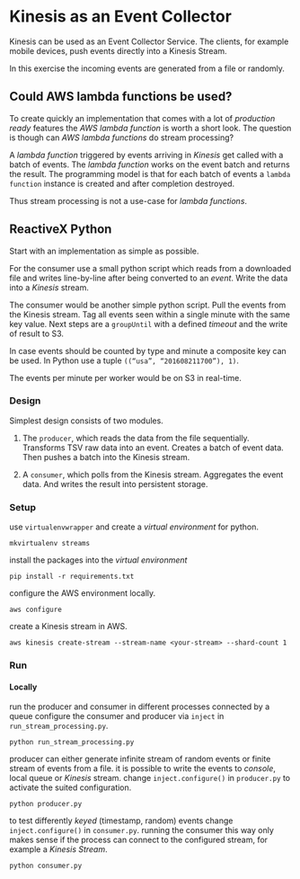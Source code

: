 # Kinesis as an Event Collector

Kinesis can be used as an Event Collector Service.
The clients, for example mobile devices, push events directly into a Kinesis Stream.

In this exercise the incoming events are generated from a file or randomly.


## Could AWS lambda functions be used?

To create quickly an implementation that comes with a lot of *production ready* features the *AWS lambda function* is worth a short look.
The question is though can *AWS lambda functions* do stream processing?

A *lambda function* triggered by events arriving in *Kinesis* get called with a batch of events.
The *lambda function* works on the event batch and returns the result.
The programming model is that for each batch of events a `lambda function` instance is created and after completion destroyed.

Thus stream processing is not a use-case for *lambda functions*.


## ReactiveX Python

Start with an implementation as simple as possible.

For the consumer use a small python script which reads from a downloaded file and writes line-by-line after being converted to an *event*.
Write the data into a *Kinesis* stream.

The consumer would be another simple python script.
Pull the events from the Kinesis stream.
Tag all events seen within a single minute with the same key value.
Next steps are a `groupUntil` with a defined *timeout* and the write of result to S3.

In case events should be counted by type and minute a composite key can be used. In Python use a tuple `((“usa”, “201608211700”), 1)`.

The events per minute per worker would be on S3 in real-time.


### Design

Simplest design consists of two modules.

1. The `producer`, which reads the data from the file sequentially.
Transforms TSV raw data into an event.
Creates a batch of event data.
Then pushes a batch into the Kinesis stream.

2. A `consumer`, which polls from the Kinesis stream.
Aggregates the event data.
And writes the result into persistent storage.


### Setup

use `virtualenvwrapper` and create a *virtual environment* for python.
```
mkvirtualenv streams
```

install the packages into the *virtual environment*
```
pip install -r requirements.txt
```

configure the AWS environment locally.
```
aws configure
```

create a Kinesis stream in AWS.
```
aws kinesis create-stream --stream-name <your-stream> --shard-count 1
```


### Run

#### Locally

run the producer and consumer in different processes connected by a queue
configure the consumer and producer via `inject` in `run_stream_processing.py`.

```
python run_stream_processing.py
```

producer can either generate infinite stream of random events or finite stream of events from a file.
it is possible to write the events to *console*, local queue or *Kinesis* stream.
change `inject.configure()` in `producer.py` to activate the suited configuration.

```
python producer.py
```

to test differently *keyed* (timestamp, random) events change `inject.configure()` in `consumer.py`.
running the consumer this way only makes sense if the process can connect to the configured stream, for example a *Kinesis Stream*.

```
python consumer.py
```
